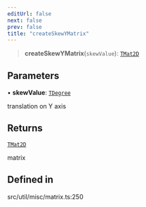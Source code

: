 ```yaml
---
editUrl: false
next: false
prev: false
title: "createSkewYMatrix"
---
```


> **createSkewYMatrix**(`skewValue`): [`TMat2D`](/api/type-aliases/tmat2d/)

## Parameters

• **skewValue**: [`TDegree`](/api/type-aliases/tdegree/)

translation on Y axis

## Returns

[`TMat2D`](/api/type-aliases/tmat2d/)

matrix

## Defined in

src/util/misc/matrix.ts:250
